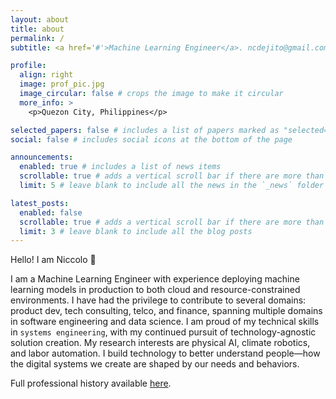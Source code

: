 ```yaml
---
layout: about
title: about
permalink: /
subtitle: <a href='#'>Machine Learning Engineer</a>. ncdejito@gmail.com.

profile:
  align: right
  image: prof_pic.jpg
  image_circular: false # crops the image to make it circular
  more_info: >
    <p>Quezon City, Philippines</p>

selected_papers: false # includes a list of papers marked as "selected={true}"
social: false # includes social icons at the bottom of the page

announcements:
  enabled: true # includes a list of news items
  scrollable: true # adds a vertical scroll bar if there are more than 3 news items
  limit: 5 # leave blank to include all the news in the `_news` folder

latest_posts:
  enabled: false
  scrollable: true # adds a vertical scroll bar if there are more than 3 new posts items
  limit: 3 # leave blank to include all the blog posts
---
```


Hello! I am Niccolo 👋

I am a Machine Learning Engineer with experience deploying machine learning models in production to both cloud and resource-constrained environments. I have had the privilege to contribute to several domains: product dev, tech consulting, telco, and finance, spanning multiple domains in software engineering and data science. I am proud of my technical skills in `systems engineering`, with my continued pursuit of technology-agnostic solution creation. My research interests are physical AI, climate robotics, and labor automation. I build technology to better understand people—how the digital systems we create are shaped by our needs and behaviors.

Full professional history available [here](https://docs.google.com/document/d/1L2HT1Bjfv7BnsgdAqCrCup7nkEAGRLIdWRmofz4_8UI/edit?usp=sharing).
